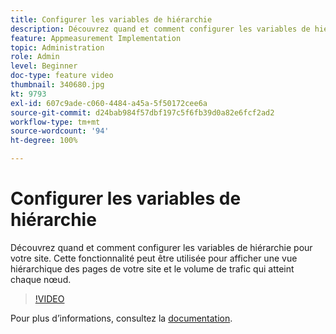 ```yaml
---
title: Configurer les variables de hiérarchie
description: Découvrez quand et comment configurer les variables de hiérarchie pour votre site. Cette fonctionnalité peut être utilisée pour afficher une vue hiérarchique des pages de votre site et le volume de trafic qui atteint chaque nœud.
feature: Appmeasurement Implementation
topic: Administration
role: Admin
level: Beginner
doc-type: feature video
thumbnail: 340680.jpg
kt: 9793
exl-id: 607c9ade-c060-4484-a45a-5f50172cee6a
source-git-commit: d24bab984f57dbf197c5f6fb39d0a82e6fcf2ad2
workflow-type: tm+mt
source-wordcount: '94'
ht-degree: 100%

---
```


# Configurer les variables de hiérarchie

Découvrez quand et comment configurer les variables de hiérarchie pour votre site. Cette fonctionnalité peut être utilisée pour afficher une vue hiérarchique des pages de votre site et le volume de trafic qui atteint chaque nœud.

>[!VIDEO](https://video.tv.adobe.com/v/344366/?quality=12&learn=on&captions=fre_fr)

Pour plus dʼinformations, consultez la [documentation](https://experienceleague.adobe.com/docs/analytics/implementation/vars/page-vars/hier.html?lang=fr).
